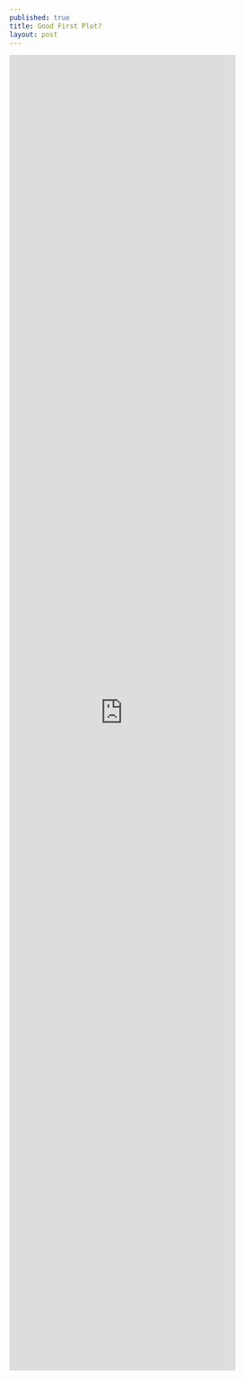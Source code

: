 ```yaml
---
published: true
title: Good First Plot?
layout: post
---
```

<iframe width="80%" height="60%" frameborder="0" scrolling="no" src="https://plot.ly/~maegul/44.embed"></iframe>